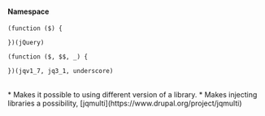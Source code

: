 #### Namespace

```
(function ($) {
    
})(jQuery)

```
```
(function ($, $$, _) {
    
})(jqv1_7, jq3_1, underscore)
```

<br>
* Makes it possible to using different version of a library.
* Makes injecting libraries a possibility, [jqmulti](https://www.drupal.org/project/jqmulti)